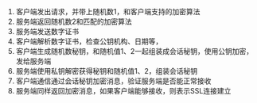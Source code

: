 1. 客户端发出请求，并带上随机数1，和客户端支持的加密算法
2. 服务端返回随机数2和匹配的加密算法
3. 服务端发送数字证书
4. 客户端解析数字证书，检查公钥机构、日期等，
5. 客户端生成随机数秘钥，和随机值1、2一起组装成会话秘钥，使用公钥加密，发给服务端
6. 服务端使用私钥解密获得秘钥和随机值1、2，组装会话秘钥
7. 客户端通信通过会话秘钥加密消息，验证服务端是否能正常接收
8. 服务端同样返回加密消息，如果客户端能够接收，则表示SSL连接建立
